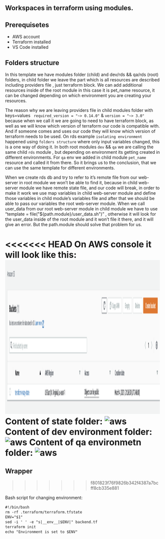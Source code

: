 ## Workspaces in terraform using modules. 

## Prerequisetes
- AWS account
- Terraform installed
- VS Code installed

## Folders structure 
<p>
In this template we have modules folder (child)  and dev/rds && qa/rds (root) folders, in child folder we leave the part which is all resources are described including providers file , just terraform block. We can add additional resources inside of the root module in this case it is pet_name resource, it can be changed depending on which environment you are creating your resources. 
</p>

The reason why we are leaving providers file in  child modules folder with keys=values ``` required_version = "~> 0.14.0"``` & ```version = "~> 3.0" ```  because when we call it we are going to  need to have terraform block, as well as we will know which version of terraform our code is compatible with. And if someone comes and uses our code they will know which version of terraform needs to be used. 
On rds example ```isolating environment``` happened using ```folders structure``` where only input variables changed, this is a one way of doing it. In both root modules ```dev``` && ```qa``` we are calling the same child ```rds``` module , but depending on environment its getting created in different environments. For ```qa``` env we added in child module ```pet_name``` resource and called it from there. So it brings us to the conclusion, that we can use the same template for different environments.

<p>
When we create rds db and  try to refer to it’s remote file from our web-server in root module we won’t be able  to find it, because in child web-server module we have remote state file, and our code will break,  in order to make it work we use map variables in child web-server module and define those variables in child module’s variables file and after that we should be able to pass our variables the  root web-server module.
When we call user_data from our root web-server module in child module we have to use “template = file("${path.module}/user_data.sh")” , otherwise it will look for the user_data inside of the root module and it won’t file it there, and it will give an error. But the path.module should solve that problem for us.
</p>

<<<<<<< HEAD
On AWS console it will look like this:
<img src="aws_terraform_modules/aws.img/terraform-nazy_state.png" alt="aws" width="800" height="500">
Content of state folder:
<img src="content_of_state.png" alt="aws" width="800" height="500">
Content of dev environment folder:
<img src="content_of_dev.png" alt="aws" width="800" height="500">
Content of qa environmetn folder:
<img src="content_of_qa.png" alt="aws" width="800" height="500">
=======
## Wrapper 
>>>>>>> f801823f76f9826b342f4387a7bcff8cb335e881

Bash script for changing environment:

```
#!/bin/bash
rm -rf .terraform/terraform.tfstate
ENV="$1"
sed -i ' ' -e "s|__env__|$ENV|" backend.tf
terraform init
echo "Environment is set to $ENV"

```
